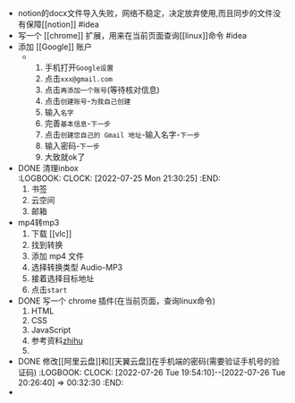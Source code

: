 - notion的docx文件导入失败，网络不稳定，决定放弃使用,而且同步的文件没有保障[[notion]] #idea
- 写一个 [[chrome]] 扩展，用来在当前页面查询[[linux]]命令 #idea
- 添加 [[Google]] 账户
	- 1. 手机打开`Google设置`
	  2. 点击`xxx@gmail.com`
	  3. 点击`再添加一个账号`(等待核对信息)
	  4. 点击`创建账号`-`为我自己创建`
	  5. 输入`名字`
	  6. 完善`基本信息`-`下一步`
	  7. 点击`创建您自己的 Gmail 地址`-输入名字-`下一步`
	  8. 输入密码-`下一步`
	  9. 大致就ok了
- DONE 清理inbox  
  :LOGBOOK:
  CLOCK: [2022-07-25 Mon 21:30:25]
  :END:
  1. 书签
  2. 云空间
  3. 邮箱
- mp4转mp3  
  1. 下载 [[vlc]]
  2. 找到转换
  3. 添加 mp4 文件
  4. 选择转换类型 Audio-MP3
  5. 接着选择目标地址
  6. 点击`start`
- DONE 写一个 chrome 插件(在当前页面，查询linux命令)  
  1. HTML
  2. CSS
  3. JavaScript
  4. 参考资料[zhihu](https://www.zhihu.com/question/20179805)
  5.
- DONE 修改[[阿里云盘]]和[[天翼云盘]]在手机端的密码(需要验证手机号的验证码)
  :LOGBOOK:
  CLOCK: [2022-07-26 Tue 19:54:10]--[2022-07-26 Tue 20:26:40] =>  00:32:30
  :END:
-